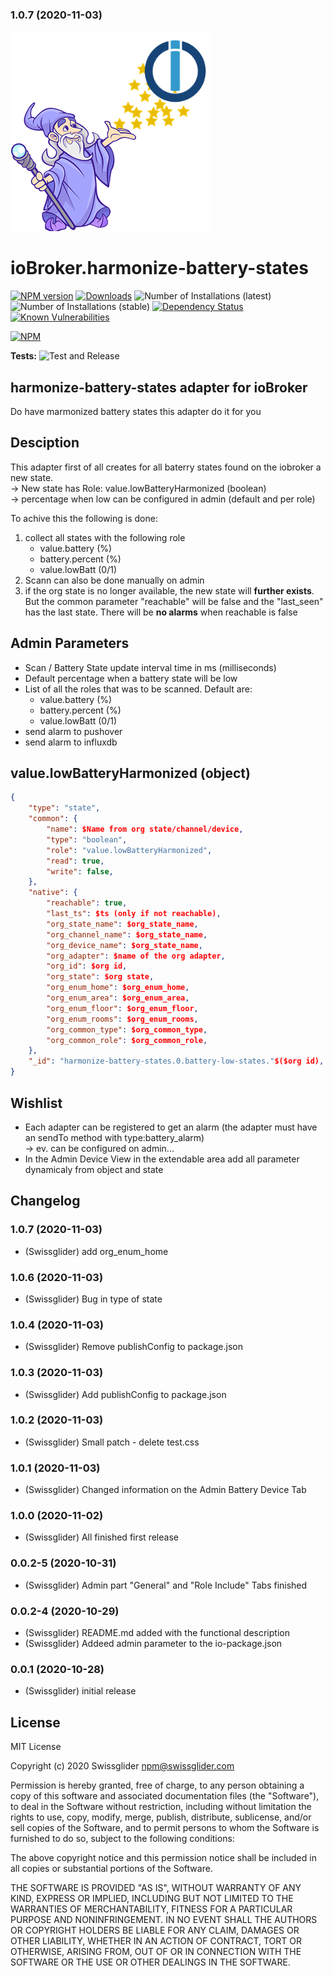 ### 1.0.7 (2020-11-03)
![Logo](admin/harmonize-battery-states.png)
# ioBroker.harmonize-battery-states

[![NPM version](http://img.shields.io/npm/v/iobroker.harmonize-battery-states.svg)](https://www.npmjs.com/package/iobroker.harmonize-battery-states)
[![Downloads](https://img.shields.io/npm/dm/iobroker.harmonize-battery-states.svg)](https://www.npmjs.com/package/iobroker.harmonize-battery-states)
![Number of Installations (latest)](http://iobroker.live/badges/harmonize-battery-states-installed.svg)
![Number of Installations (stable)](http://iobroker.live/badges/harmonize-battery-states-stable.svg)
[![Dependency Status](https://img.shields.io/david/swissglider/iobroker.harmonize-battery-states.svg)](https://david-dm.org/swissglider/iobroker.harmonize-battery-states)
[![Known Vulnerabilities](https://snyk.io/test/github/swissglider/ioBroker.harmonize-battery-states/badge.svg)](https://snyk.io/test/github/swissglider/ioBroker.harmonize-battery-states)

[![NPM](https://nodei.co/npm/iobroker.harmonize-battery-states.png?downloads=true)](https://nodei.co/npm/iobroker.harmonize-battery-states/)

**Tests:** ![Test and Release](https://github.com/swissglider/ioBroker.harmonize-battery-states/workflows/Test%20and%20Release/badge.svg)

## harmonize-battery-states adapter for ioBroker

Do have marmonized battery states this adapter do it for you

## Desciption

This adapter first of all creates for all baterry states found on the iobroker a new state.  
&rightarrow; New state has Role: value.lowBatteryHarmonized (boolean)   
&rightarrow; percentage when low can be configured in admin (default and per role)   
    
To achive this the following is done:
1) collect all states with the following role
    - value.battery (%)
    - battery.percent (%)
    - value.lowBatt (0/1)
2) Scann can also be done manually on admin
3) if the org state is no longer available, the new state will **further exists**. But the common parameter "reachable" will be false and the "last_seen" has the last state. There will be **no alarms** when reachable is false

## Admin Parameters
- Scan / Battery State update interval time in ms (milliseconds)
- Default percentage when a battery state will be low
- List of all the roles that was to be scanned. Default are:
  - value.battery (%)
  - battery.percent (%)
  - value.lowBatt (0/1)
- send alarm to pushover
- send alarm to influxdb

## value.lowBatteryHarmonized (object)

```json
{
    "type": "state",
    "common": {
        "name": $Name from org state/channel/device,
        "type": "boolean",
        "role": "value.lowBatteryHarmonized",
        "read": true,
        "write": false,
    },
    "native": {
        "reachable": true,
        "last_ts": $ts (only if not reachable),
        "org_state_name": $org_state_name,
        "org_channel_name": $org_state_name,
        "org_device_name": $org_state_name,
        "org_adapter": $name of the org adapter,
        "org_id": $org id,
        "org_state": $org state,
        "org_enum_home": $org_enum_home,
        "org_enum_area": $org_enum_area,
        "org_enum_floor": $org_enum_floor,
        "org_enum_rooms": $org_enum_rooms,
        "org_common_type": $org_common_type,
        "org_common_role": $org_common_role,
    },
    "_id": "harmonize-battery-states.0.battery-low-states."$($org id),
}
```

## Wishlist

- Each adapter can be registered to get an alarm (the adapter must have an sendTo method with type:battery_alarm)   
  &rightarrow; ev. can be configured on admin...
- In the Admin Device View in the extendable area add all parameter dynamicaly from object and state

## Changelog

### 1.0.7 (2020-11-03)
* (Swissglider) add org_enum_home

### 1.0.6 (2020-11-03)
* (Swissglider) Bug in type of state

### 1.0.4 (2020-11-03)
* (Swissglider) Remove publishConfig to package.json

### 1.0.3 (2020-11-03)
* (Swissglider) Add publishConfig to package.json

### 1.0.2 (2020-11-03)
* (Swissglider) Small patch - delete test.css

### 1.0.1 (2020-11-03)
* (Swissglider) Changed information on the Admin Battery Device Tab

### 1.0.0 (2020-11-02)
* (Swissglider) All finished first release
  
### 0.0.2-5 (2020-10-31)
* (Swissglider) Admin part "General" and "Role Include" Tabs finished

### 0.0.2-4 (2020-10-29)
* (Swissglider) README.md added with the functional description
* (Swissglider) Addeed admin parameter to the io-package.json

### 0.0.1 (2020-10-28)
* (Swissglider) initial release

## License
MIT License

Copyright (c) 2020 Swissglider <npm@swissglider.com>

Permission is hereby granted, free of charge, to any person obtaining a copy
of this software and associated documentation files (the "Software"), to deal
in the Software without restriction, including without limitation the rights
to use, copy, modify, merge, publish, distribute, sublicense, and/or sell
copies of the Software, and to permit persons to whom the Software is
furnished to do so, subject to the following conditions:

The above copyright notice and this permission notice shall be included in all
copies or substantial portions of the Software.

THE SOFTWARE IS PROVIDED "AS IS", WITHOUT WARRANTY OF ANY KIND, EXPRESS OR
IMPLIED, INCLUDING BUT NOT LIMITED TO THE WARRANTIES OF MERCHANTABILITY,
FITNESS FOR A PARTICULAR PURPOSE AND NONINFRINGEMENT. IN NO EVENT SHALL THE
AUTHORS OR COPYRIGHT HOLDERS BE LIABLE FOR ANY CLAIM, DAMAGES OR OTHER
LIABILITY, WHETHER IN AN ACTION OF CONTRACT, TORT OR OTHERWISE, ARISING FROM,
OUT OF OR IN CONNECTION WITH THE SOFTWARE OR THE USE OR OTHER DEALINGS IN THE
SOFTWARE.